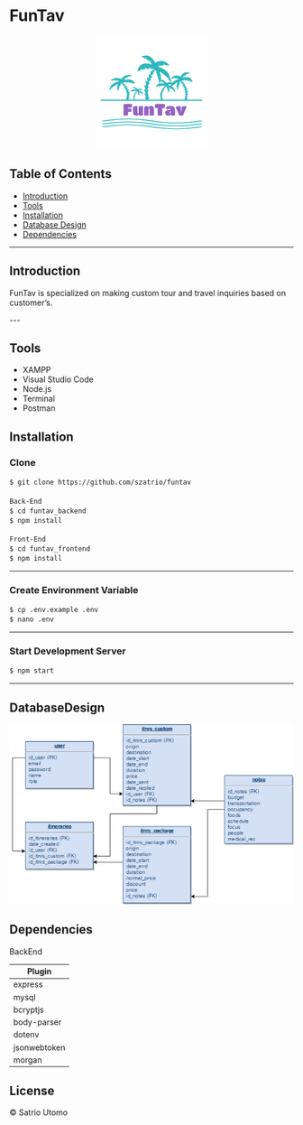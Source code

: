 # FunTav

<p align="center">
    <img src="./public/funtav_logo.png" height="200px" width="200px">  
</p>

## Table of Contents
- [Introduction](#introduction)
- [Tools](#Tools)
- [Installation](#Installation)
- [Database Design](#DatabaseDesign)
- [Dependencies](#Dependencies)
---
 
## Introduction

<p>FunTav is specialized on making custom tour and travel inquiries based on customer’s.</p>
---

## Tools

- XAMPP
- Visual Studio Code
- Node.js
- Terminal
- Postman

## Installation

### Clone
```bash
$ git clone https://github.com/szatrio/funtav

Back-End
$ cd funtav_backend
$ npm install

Front-End
$ cd funtav_frontend
$ npm install
```
---

### Create Environment Variable
```bash
$ cp .env.example .env
$ nano .env
```
---
### Start Development Server
```bash
$ npm start
```
--- 

## DatabaseDesign 

<p align="center">
    <img src="./public/funtav.png">  
</p>

## Dependencies

BackEnd

| Plugin |
| ------ |
| express |
| mysql |
| bcryptjs |
| body-parser |
| dotenv |
| jsonwebtoken |
| morgan |


License
----

© Satrio Utomo